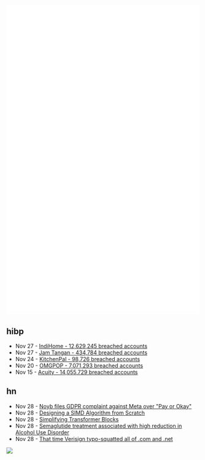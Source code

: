 ![Metrics](https://raw.githubusercontent.com/phixion/phixion/master/metrics.svg)

## hibp

<!--
for https://github.com/phixion/phixion/blob/main/.github/workflows/feeds.yml
-->
<!--START_SECTION:haveibeenpwnd-->
- Nov 27 - [IndiHome - 12,629,245 breached accounts](https://haveibeenpwned.com/PwnedWebsites#IndiHome)
- Nov 27 - [Jam Tangan - 434,784 breached accounts](https://haveibeenpwned.com/PwnedWebsites#JamTangan)
- Nov 24 - [KitchenPal - 98,726 breached accounts](https://haveibeenpwned.com/PwnedWebsites#KitchenPal)
- Nov 20 - [OMGPOP - 7,071,293 breached accounts](https://haveibeenpwned.com/PwnedWebsites#OMGPOP)
- Nov 15 - [Acuity - 14,055,729 breached accounts](https://haveibeenpwned.com/PwnedWebsites#Acuity)
<!--END_SECTION:haveibeenpwnd-->

## hn

<!--
for https://github.com/phixion/phixion/blob/main/.github/workflows/feeds.yml
-->
<!--START_SECTION:hn-->
- Nov 28 - [Noyb files GDPR complaint against Meta over "Pay or Okay"](https://noyb.eu/en/noyb-files-gdpr-complaint-against-meta-over-pay-or-okay)
- Nov 28 - [Designing a SIMD Algorithm from Scratch](https://mcyoung.xyz/2023/11/27/simd-base64/)
- Nov 28 - [Simplifying Transformer Blocks](https://arxiv.org/abs/2311.01906)
- Nov 28 - [Semaglutide treatment associated with high reduction in Alcohol Use Disorder](https://www.eurekalert.org/news-releases/1009292)
- Nov 28 - [That time Verisign typo-squatted all of .com and .net](http://rachelbythebay.com/w/2023/11/27/sitefinder/)
<!--END_SECTION:hn-->

<!--
for https://yhype.me
-->
![](https://hit.yhype.me/github/profile?user_id=13013670)
